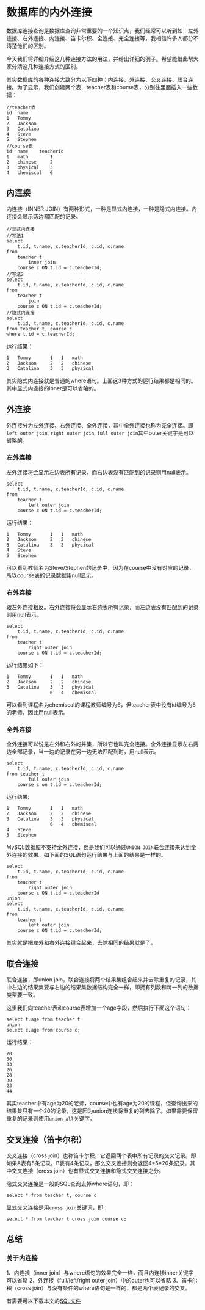 # 数据库的内外连接

数据库连接查询是数据库查询非常重要的一个知识点，我们经常可以听到如：左外连接、右外连接、内连接、笛卡尔积、全连接、完全连接等，我相信许多人都分不清楚他们的区别。

今天我们将详细介绍这几种连接方法的用法，并给出详细的例子。希望能借此帮大家分清这几种连接方式的区别。

其实数据库的各种连接大致分为以下四种：内连接、外连接、交叉连接、联合连接。为了显示，我们创建两个表：teacher表和course表，分别往里面插入一些数据：

```
//teacher表
id	name
1	Tommy
2	Jackson
3	Catalina
4	Steve
5	Stephen
//course表
id  name	teacherId
1	math		1
2	chinese		2
3	physical	3
4	chemiscal	6
```

## 内连接 

内连接（INNER JOIN）有两种形式，一种是显式内连接，一种是隐式内连接。内连接会显示两边都匹配的记录。

```
//显式内连接
//写法1
select 
    t.id, t.name, c.teacherId, c.id, c.name
from
    teacher t
        inner join
    course c ON t.id = c.teacherId;
//写法2
select 
    t.id, t.name, c.teacherId, c.id, c.name
from
    teacher t
        join
    course c ON t.id = c.teacherId;
//隐式内连接
select 
    t.id, t.name, c.teacherId, c.id, c.name
from teacher t, course c
where t.id = c.teacherId;
```

运行结果：

```
1	Tommy		1	1	math
2	Jackson		2	2	chinese
3	Catalina	3	3	physical
```

其实隐式内连接就是普通的where语句。上面这3种方式的运行结果都是相同的。其中显式内连接的inner是可以省略的。

## 外连接

外连接分为左外连接、右外连接、全外连接，其中全外连接也称为完全连接。即`left outer join`, `right outer join`, `full outer join`其中outer关键字是可以省略的。

### 左外连接

左外连接将会显示左边表所有记录，而右边表没有匹配到的记录则用null表示。

```
select 
    t.id, t.name, c.teacherId, c.id, c.name
from
    teacher t
        left outer join
    course c ON t.id = c.teacherId;
```

运行结果：

```
1	Tommy		1	1	math
2	Jackson		2	2	chinese
3	Catalina	3	3	physical
4	Steve			
5	Stephen			
```

可以看到教师名为Steve/Stephen的记录中，因为在course中没有对应的记录，所以course表的记录数据用null显示。

### 右外连接

跟左外连接相反。右外连接将会显示右边表所有记录，而左边表没有匹配到的记录则用null表示。 

```
select 
    t.id, t.name, c.teacherId, c.id, c.name
from
    teacher t
        right outer join
    course c ON t.id = c.teacherId;
```

运行结果如下：

```
1	Tommy		1	1	math
2	Jackson		2	2	chinese
3	Catalina	3	3	physical
				6	4	chemiscal
```

可以看到课程名为chemiscal的课程教师编号为6，但teacher表中没有id编号为6的老师，因此用null表示。

### 全外连接

全外连接可以说是左外和右外的并集，所以它也叫完全连接。全外连接显示左右两边全部记录，当一边的记录在另一边无法匹配到时，用null表示。

```
select 
    t.id, t.name, c.teacherId, c.id, c.name
from teacher t
        full outer join
    course c on t.id = c.teacherId; 
```

运行结果:

```
1   Tommy       1   1   math
2   Jackson     2   2   chinese
3   Catalina    3   3   physical
                6   4   chemiscal
4   Steve           
5   Stephen         
```

MySQL数据库不支持全外连接，但是我们可以通过`UNION JOIN`联合连接来达到全外连接的效果。如下面的SQL语句运行结果与上面的结果是一样的。

```
select 
    t.id, t.name, c.teacherId, c.id, c.name
from
    teacher t
        right outer join
    course c ON t.id = c.teacherId
union
select 
    t.id, t.name, c.teacherId, c.id, c.name
from
    teacher t
        left outer join
    course c ON t.id = c.teacherId;
```

其实就是把左外和右外连接组合起来，去除相同的结果就是了。       

## 联合连接

联合连接，即union join。联合连接将两个结果集组合起来并去除重复的记录，其中左边的结果集要与右边的结果集数据结构完全一样，即拥有列数和每一列的数据类型要一致。

这里我们向teacher表和course表增加一个age字段，然后执行下面这个语句：

```
select t.age from teacher t
union
select c.age from course c;
```

运行结果：

```
20
50
33
26
28
30
23
44
```

其实teacher中有age为20的老师，course中也有age为20的课程，但查询出来的结果集只有一个20的记录，这是因为union连接将重复的列去除了。如果需要保留重复的记录则使用`union all`关键字。

## 交叉连接（笛卡尔积）

交叉连接（cross join）也称笛卡尔积，它返回两个表中所有记录的交叉记录。即如果A表有5条记录，B表有4条记录，那么交叉连接则会返回4*5=20条记录。其中交叉连接（cross join）也有显式交叉连接和隐式交叉连接之分。

隐式交叉连接是一般的SQL查询去掉where语句，即：

```
select * from teacher t, course c
```

显式交叉连接是用`cross join`关键词，即：

```
select * from teacher t cross join course c;
```

## 总结

### 关于内连接

1、内连接（inner join）与where语句的效果完全一样，而且内连接inner关键字可以省略
2、外连接（full/left/right outer join）中的outer也可以省略
3、笛卡尔积（cross join）与没有条件的where语句是一样的，都是两个表记录的交叉。

有需要可以下载本文的[SQL文件](db_join.sql)